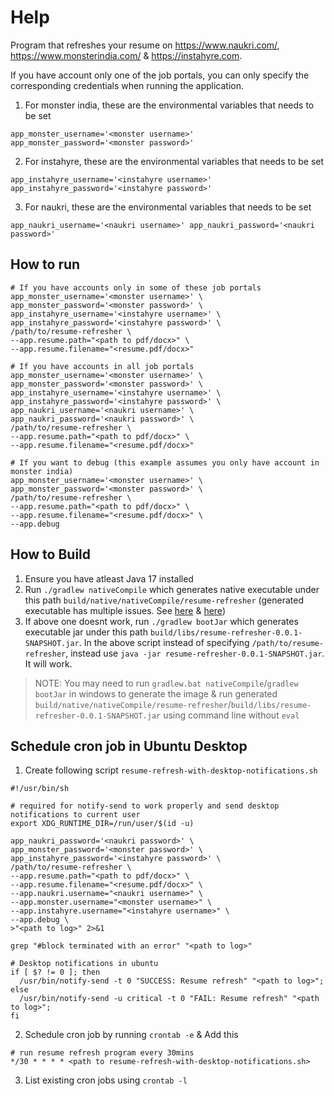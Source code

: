 # Help

Program that refreshes your resume on <https://www.naukri.com/>, <https://www.monsterindia.com/> & <https://instahyre.com>.

If you have account only one of the job portals, you can only specify the corresponding credentials when running the application.

1. For monster india, these are the environmental variables that needs to be set

```shell
app_monster_username='<monster username>' app_monster_password='<monster password>'
```

2. For instahyre, these are the environmental variables that needs to be set

```shell
app_instahyre_username='<instahyre username>' app_instahyre_password='<instahyre password>'
```

3. For naukri, these are the environmental variables that needs to be set

```shell
app_naukri_username='<naukri username>' app_naukri_password='<naukri password>'
```

## How to run

```shell
# If you have accounts only in some of these job portals
app_monster_username='<monster username>' \
app_monster_password='<monster password>' \
app_instahyre_username='<instahyre username>' \
app_instahyre_password='<instahyre password>' \
/path/to/resume-refresher \
--app.resume.path="<path to pdf/docx>" \
--app.resume.filename="<resume.pdf/docx>"

# If you have accounts in all job portals
app_monster_username='<monster username>' \
app_monster_password='<monster password>' \
app_instahyre_username='<instahyre username>' \
app_instahyre_password='<instahyre password>' \
app_naukri_username='<naukri username>' \
app_naukri_password='<naukri password>' \
/path/to/resume-refresher \
--app.resume.path="<path to pdf/docx>" \
--app.resume.filename="<resume.pdf/docx>"

# If you want to debug (this example assumes you only have account in monster india)
app_monster_username='<monster username>' \
app_monster_password='<monster password>' \
/path/to/resume-refresher \
--app.resume.path="<path to pdf/docx>" \
--app.resume.filename="<resume.pdf/docx>" \
--app.debug
```

## How to Build

1. Ensure you have atleast Java 17 installed
2. Run `./gradlew nativeCompile` which generates native executable under this path `build/native/nativeCompile/resume-refresher` (generated executable has multiple issues. See [here](https://github.com/spring-projects-experimental/spring-native/issues/1698) & [here](https://github.com/spring-projects-experimental/spring-native/issues/1694))
3. If above one doesnt work, run `./gradlew bootJar` which generates executable jar under this path `build/libs/resume-refresher-0.0.1-SNAPSHOT.jar`. In the above script instead of specifying `/path/to/resume-refresher`, instead use `java -jar resume-refresher-0.0.1-SNAPSHOT.jar`. It will work.

> NOTE: You may need to run `gradlew.bat nativeCompile`/`gradlew bootJar` in windows to generate the image & run generated `build/native/nativeCompile/resume-refresher`/`build/libs/resume-refresher-0.0.1-SNAPSHOT.jar` using command line without `eval`

## Schedule cron job in Ubuntu Desktop

1. Create following script `resume-refresh-with-desktop-notifications.sh`
```shell
#!/usr/bin/sh

# required for notify-send to work properly and send desktop notifications to current user
export XDG_RUNTIME_DIR=/run/user/$(id -u)

app_naukri_password='<naukri password>' \
app_monster_password='<monster password>' \
app_instahyre_password='<instahyre password>' \
/path/to/resume-refresher \
--app.resume.path="<path to pdf/docx>" \
--app.resume.filename="<resume.pdf/docx>" \
--app.naukri.username="<naukri username>" \
--app.monster.username="<monster username>" \
--app.instahyre.username="<instahyre username>" \
--app.debug \
>"<path to log>" 2>&1

grep "#block terminated with an error" "<path to log>"

# Desktop notifications in ubuntu
if [ $? != 0 ]; then
  /usr/bin/notify-send -t 0 "SUCCESS: Resume refresh" "<path to log>";
else
  /usr/bin/notify-send -u critical -t 0 "FAIL: Resume refresh" "<path to log>";
fi
```
2. Schedule cron job by running `crontab -e` & Add this
```shell
# run resume refresh program every 30mins
*/30 * * * * <path to resume-refresh-with-desktop-notifications.sh>
```
3. List existing cron jobs using `crontab -l`
